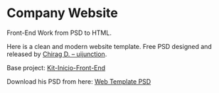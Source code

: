 # Company Website

Front-End Work from PSD to HTML.

Here is a clean and modern website template. Free PSD designed and released by [Chirag D. – uijunction](https://dribbble.com/chiragdave).

Base project:
[Kit-Inicio-Front-End](https://github.com/dukenicols/Front-End-Kit-Inicio)

Download his PSD from here:
[Web Template PSD](https://dribbble.com/shots/1462032-Web-Template-giveaway)
